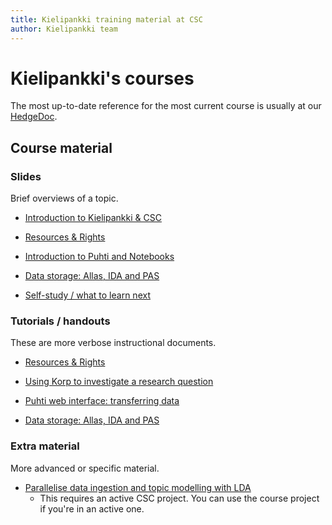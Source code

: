 ```yaml
---
title: Kielipankki training material at CSC
author: Kielipankki team
---
```


# Kielipankki's courses

The most up-to-date reference for the most current course is usually at our [HedgeDoc](https://siili.rahtiapp.fi/kielipankki-training).

## Course material

### Slides

Brief overviews of a topic.

* [Introduction to Kielipankki & CSC](https://a3s.fi/Kielipankki-training/intro.html)

* [Resources & Rights](https://a3s.fi/Kielipankki-training/rights_and_licenses.html)

* [Introduction to Puhti and Notebooks](https://a3s.fi/Kielipankki-training/puhti_jupyter_intro.html)

* [Data storage: Allas, IDA and PAS](https://a3s.fi/Kielipankki-training/data_after_processing.html)

* [Self-study / what to learn next](https://a3s.fi/Kielipankki-training/self_study.html)

### Tutorials / handouts

These are more verbose instructional documents.

* [Resources & Rights](https://csc-training.github.io/Kielipankki/tutorials/rights_and_licenses_handout)

* [Using Korp to investigate a research question](https://csc-training.github.io/Kielipankki/tutorials/korp_script)

* [Puhti web interface: transferring data](https://csc-training.github.io/Kielipankki/tutorials/fetch_data_into_puhti)

* [Data storage: Allas, IDA and PAS](https://csc-training.github.io/Kielipankki/tutorials/data_after_processing_handout)

### Extra material

More advanced or specific material.

* [Parallelise data ingestion and topic modelling with LDA](https://csc-training.github.io/Kielipankki/tutorials/lda)
    * This requires an active CSC project. You can use the course project if you're in an active one.

